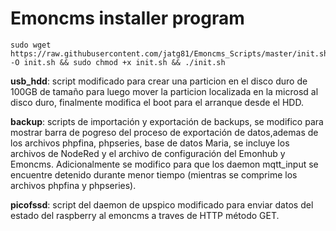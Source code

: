 # Emoncms installer program
```shell
sudo wget https://raw.githubusercontent.com/jatg81/Emoncms_Scripts/master/init.sh -O init.sh && sudo chmod +x init.sh && ./init.sh
```

**usb_hdd**: script modificado para crear una particion en el disco duro de 100GB de tamaño para luego mover la particion localizada en la microsd al disco duro, finalmente modifica el boot para el arranque desde el HDD.

**backup**: scripts de importación y exportación de backups, se modifico para mostrar barra de pogreso del proceso de exportación de datos,ademas de los archivos phpfina, phpseries, base de datos Maria, se incluye los archivos de NodeRed y el archivo de configuración del Emonhub y Emoncms. Adicionalmente se modifico para que los daemon  mqtt_input se encuentre detenido durante menor tiempo (mientras se comprime los archivos phpfina y phpseries).

**picofssd**: script del daemon de upspico modificado para enviar datos del estado del raspberry al emoncms a traves de HTTP método GET.
